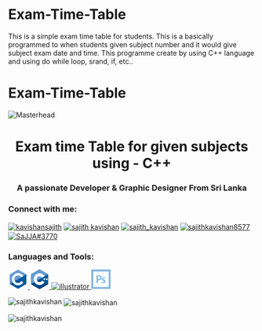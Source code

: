 # Exam-Time-Table
This is a simple exam time table for students. This is a basically programmed to when students given subject number and it would give subject exam date and time. This programme create by using C++ language and using do while loop, srand, if, etc..

# Exam-Time-Table
![Masterhead](https://res.cloudinary.com/practicaldev/image/fetch/s--xVCufn18--/c_limit%2Cf_auto%2Cfl_progressive%2Cq_66%2Cw_880/https://dev-to-uploads.s3.amazonaws.com/uploads/articles/5nnkrcc3kixypm642opg.gif)
<h1 align="center"> Exam time Table  for given subjects using - C++</h1>
<h3 align="center">A passionate Developer & Graphic Designer From Sri Lanka</h3>

<h3 align="left">Connect with me:</h3>
<p align="left">
<a href="https://twitter.com/kavishansajith" target="blank"><img align="center" src="https://raw.githubusercontent.com/rahuldkjain/github-profile-readme-generator/master/src/images/icons/Social/twitter.svg" alt="kavishansajith" height="30" width="40" /></a>
<a href="https://fb.com/sajith kavishan" target="blank"><img align="center" src="https://raw.githubusercontent.com/rahuldkjain/github-profile-readme-generator/master/src/images/icons/Social/facebook.svg" alt="sajith kavishan" height="30" width="40" /></a>
<a href="https://instagram.com/sajith_kavishan" target="blank"><img align="center" src="https://raw.githubusercontent.com/rahuldkjain/github-profile-readme-generator/master/src/images/icons/Social/instagram.svg" alt="sajith_kavishan" height="30" width="40" /></a>
<a href="https://www.youtube.com/c/sajithkavishan8577" target="blank"><img align="center" src="https://raw.githubusercontent.com/rahuldkjain/github-profile-readme-generator/master/src/images/icons/Social/youtube.svg" alt="sajithkavishan8577" height="30" width="40" /></a>
<a href="https://discord.gg/SaJJA#3770" target="blank"><img align="center" src="https://raw.githubusercontent.com/rahuldkjain/github-profile-readme-generator/master/src/images/icons/Social/discord.svg" alt="SaJJA#3770" height="30" width="40" /></a>
</p>

<h3 align="left">Languages and Tools:</h3>
<p align="left"> <a href="https://www.cprogramming.com/" target="_blank" rel="noreferrer"> <img src="https://raw.githubusercontent.com/devicons/devicon/master/icons/c/c-original.svg" alt="c" width="40" height="40"/> </a> <a href="https://www.w3schools.com/cpp/" target="_blank" rel="noreferrer"> <img src="https://raw.githubusercontent.com/devicons/devicon/master/icons/cplusplus/cplusplus-original.svg" alt="cplusplus" width="40" height="40"/> </a> <a href="https://www.adobe.com/in/products/illustrator.html" target="_blank" rel="noreferrer"> <img src="https://www.vectorlogo.zone/logos/adobe_illustrator/adobe_illustrator-icon.svg" alt="illustrator" width="40" height="40"/> </a> <a href="https://www.photoshop.com/en" target="_blank" rel="noreferrer"> <img src="https://raw.githubusercontent.com/devicons/devicon/master/icons/photoshop/photoshop-line.svg" alt="photoshop" width="40" height="40"/> </a> </p>

<p><img align="left" src="https://github-readme-stats.vercel.app/api/top-langs?username=sajithkavishan&show_icons=true&locale=en&layout=compact" alt="sajithkavishan" /></p>

<p>&nbsp;<img align="center" src="https://github-readme-stats.vercel.app/api?username=sajithkavishan&show_icons=true&locale=en" alt="sajithkavishan" /></p>

<p><img align="center" src="https://github-readme-streak-stats.herokuapp.com/?user=sajithkavishan&" alt="sajithkavishan" /></p>
